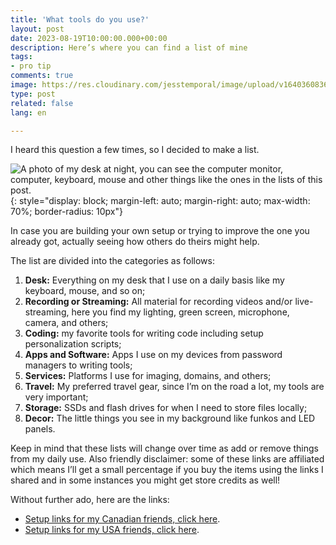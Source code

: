 ```yaml
---
title: 'What tools do you use?'
layout: post
date: 2023-08-19T10:00:00.000+00:00
description: Here’s where you can find a list of mine
tags:
- pro tip
comments: true
image: https://res.cloudinary.com/jesstemporal/image/upload/v1640360836/covers/pro_tip_voc9gk.png
type: post
related: false
lang: en

---
```


I heard this question a few times, so I decided to make a list.

![A photo of my desk at night, you can see the computer monitor, computer, keyboard, mouse and other things like the ones in the lists of this post.](https://res.cloudinary.com/jesstemporal/image/upload/v1692452184/images/IMG_0098_hahgho.jpg){: style="display: block; margin-left: auto; margin-right: auto; max-width: 70%; border-radius: 10px"}

In case you are building your own setup or trying to improve the one you already got, actually seeing how others do theirs might help.

The list are divided into the categories as follows:

1. **Desk:** Everything on my desk that I use on a daily basis like my keyboard, mouse, and so on;
2. **Recording or Streaming:** All material for recording videos and/or live-streaming, here you find my lighting, green screen, microphone, camera, and others;
3. **Coding:** my favorite tools for writing code including setup personalization scripts;
4. **Apps and Software:** Apps I use on my devices from password managers to writing tools;
5. **Services:** Platforms I use for imaging, domains, and others;
6. **Travel:** My preferred travel gear, since I’m on the road a lot, my tools are very important;
7. **Storage:** SSDs and flash drives for when I need to store files locally;
8. **Decor:** The little things you see in my background like funkos and LED panels.

Keep in mind that these lists will change over time as add or remove things from my daily use. Also friendly disclaimer: some of these links are affiliated which means I’ll get a small percentage if you buy the items using the links I shared and in some instances you might get store credits as well!

Without further ado, here are the links:

- [Setup links for my Canadian friends, click here](https://jtemporal.com/setup-can).
- [Setup links for my USA friends, click here](https://jtemporal.com/setup-us/).